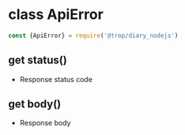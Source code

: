 # class ApiError

```js
const {ApiError} = require('@trop/diary_nodejs')
```

## get status()

* Response status code

## get body()

* Response body
